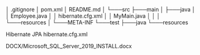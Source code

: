 │   .gitignore
│   pom.xml
│   README.md
│
└───src
    ├───main
    │   ├───java
    │   │       Employee.java
    │   │       hibernate.cfg.xml
    │   │       MyMain.java
    │   │
    │   └───resources
    │       └───META-INF
    └───test
        ├───java
        └───resources

Hibernate
JPA
hibernate.cfg.xml

DOCX/Microsoft_SQL_Server_2019_INSTALL.docx